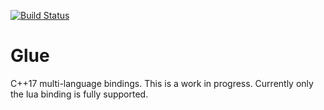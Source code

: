 [![Build Status](https://travis-ci.com/TheLartians/Glue.svg?branch=master)](https://travis-ci.com/TheLartians/Glue)

# Glue

C++17 multi-language bindings.
This is a work in progress.
Currently only the lua binding is fully supported.